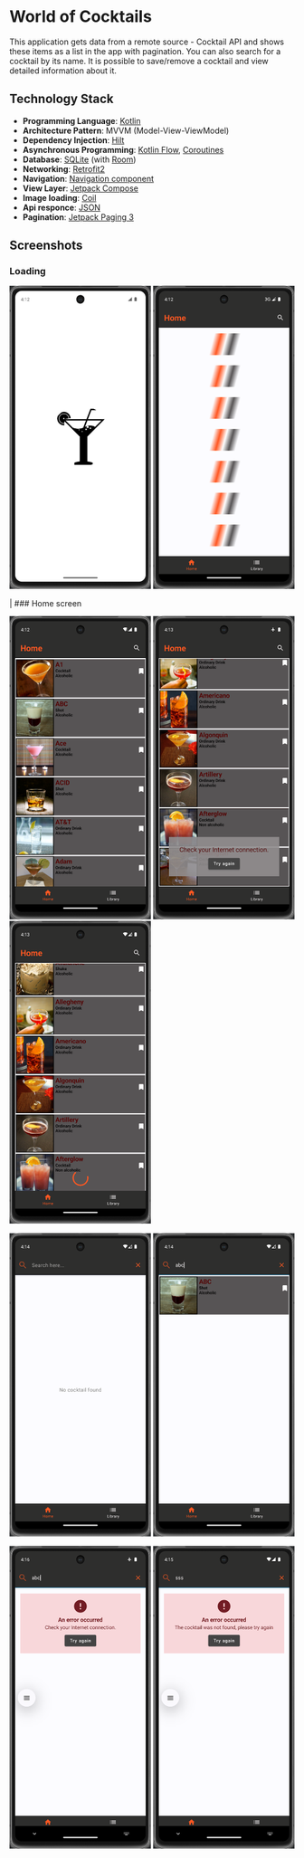# World of Cocktails

This application gets data from a remote source -  Cocktail API and shows these items as a list in the app with pagination. You can also search for a cocktail by its name.
It is possible to save/remove a cocktail and view detailed information about it.

## Technology Stack

- **Programming Language**: [Kotlin](https://kotlinlang.org/)
- **Architecture Pattern**: MVVM (Model-View-ViewModel)
- **Dependency Injection**: [Hilt](https://developer.android.com/training/dependency-injection/hilt-android)
- **Asynchronous Programming**: [Kotlin Flow](https://kotlinlang.org/docs/flow.html), [Coroutines](https://kotlinlang.org/docs/coroutines-overview.html)
- **Database**: [SQLite](https://www.sqlite.org/index.html) (with [Room](https://developer.android.com/training/data-storage/room))
- **Networking**: [Retrofit2](https://square.github.io/retrofit/)
- **Navigation**: [Navigation component](https://developer.android.com/develop/ui/compose/navigation)
- **View Layer**: [Jetpack Compose](https://developer.android.com/compose)
- **Image loading**: [Coil](https://coil-kt.github.io/coil/compose/)
- **Api responce**: [JSON](https://developer.mozilla.org/en-US/docs/Learn/JavaScript/Objects/JSON)
- **Pagination**: [Jetpack Paging 3](https://developer.android.com/topic/libraries/architecture/paging/v3-overview)


## Screenshots

### Loading

<p float="left">
  <img alt="Splash" src="screenshots/1.png" width="250">
  <img alt="Loading" src="screenshots/2.png" width="250">
</p>
                                            |
### Home screen

<p float="left">
  <img alt="SuccessList" src="screenshots/3.png" width="250">
  <img alt="NoInternet" src="screenshots/4.png" width="250">
  <img alt="DataLoading" src="screenshots/6.png" width="250">
</p>

<p float="left">
  <img alt="Search" src="screenshots/7.png" width="250">
  <img alt="Success" src="screenshots/8.png" width="250">
</p>

<p float="left">
  <img alt="NoInternetByOne" src="screenshots/9.png" width="250">
  <img alt="NotFound" src="screenshots/10.png" width="250">
</p>

